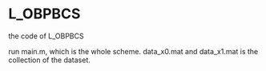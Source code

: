 # L_OBPBCS
the code of L_OBPBCS

run main.m, which is the whole scheme.
data_x0.mat and data_x1.mat is the collection of the dataset.
